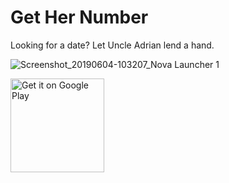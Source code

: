 # Get Her Number
Looking for a date? Let Uncle Adrian lend a hand.

![Screenshot_20190604-103207_Nova Launcher 1](https://user-images.githubusercontent.com/7444521/58900651-677d2200-86b4-11e9-82aa-82563688a196.jpg)

<a href="https://play.google.com/store/apps/details?id=androidtitancom.cuteapp">
  <img alt="Get it on Google Play"
       width="150"
       src="https://play.google.com/intl/en_us/badges/images/generic/en-play-badge.png" />
</a>
